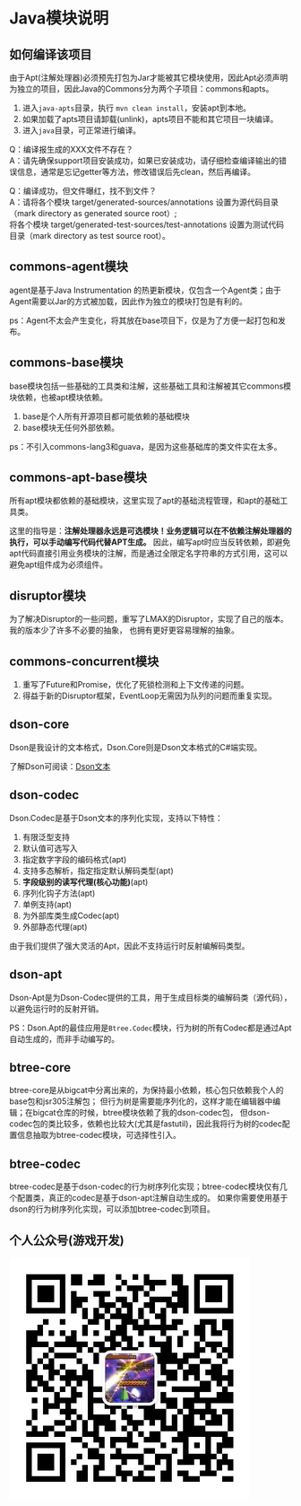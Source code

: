 # Java模块说明

## 如何编译该项目

由于Apt(注解处理器)必须预先打包为Jar才能被其它模块使用，因此Apt必须声明为独立的项目，因此Java的Commons分为两个子项目：commons和apts。

1. 进入`java-apts`目录，执行 `mvn clean install`，安装apt到本地。
2. 如果加载了apts项目请卸载(unlink)，apts项目不能和其它项目一块编译。
3. 进入`java`目录，可正常进行编译。

Q：编译报生成的XXX文件不存在？  
A：请先确保support项目安装成功，如果已安装成功，请仔细检查编译输出的错误信息，通常是忘记getter等方法，修改错误后先clean，然后再编译。

Q：编译成功，但文件曝红，找不到文件？  
A：请将各个模块 target/generated-sources/annotations 设置为源代码目录（mark directory as generated source root）;   
将各个模块 target/generated-test-sources/test-annotations 设置为测试代码目录（mark directory as test source root）。

## commons-agent模块

agent是基于Java Instrumentation 的热更新模块，仅包含一个Agent类；由于Agent需要以Jar的方式被加载，因此作为独立的模块打包是有利的。

ps：Agent不太会产生变化，将其放在base项目下，仅是为了方便一起打包和发布。

## commons-base模块

base模块包括一些基础的工具类和注解，这些基础工具和注解被其它commons模块依赖，也被apt模块依赖。

1. base是个人所有开源项目都可能依赖的基础模块
2. base模块无任何外部依赖。

ps：不引入commons-lang3和guava，是因为这些基础库的类文件实在太多。

## commons-apt-base模块

所有apt模块都依赖的基础模块，这里实现了apt的基础流程管理，和apt的基础工具类。

这里的指导是：**注解处理器永远是可选模块！业务逻辑可以在不依赖注解处理器的执行，可以手动编写代码代替APT生成。**
因此，编写apt时应当反转依赖，即避免apt代码直接引用业务模块的注解，而是通过全限定名字符串的方式引用，这可以避免apt组件成为必须组件。

## disruptor模块

为了解决Disruptor的一些问题，重写了LMAX的Disruptor，实现了自己的版本。我的版本少了许多不必要的抽象，
也拥有更好更容易理解的抽象。

## commons-concurrent模块

1. 重写了Future和Promise，优化了死锁检测和上下文传递的问题。
2. 得益于新的Disruptor框架，EventLoop无需因为队列的问题而重复实现。

## dson-core

Dson是我设计的文本格式，Dson.Core则是Dson文本格式的C#端实现。

了解Dson可阅读：[Dson文本](../docs/Dson.md)

## dson-codec

Dson.Codec是基于Dson文本的序列化实现，支持以下特性：

1. 有限泛型支持
2. 默认值可选写入
3. 指定数字字段的编码格式(apt)
4. 支持多态解析，指定指定默认解码类型(apt)
5. **字段级别的读写代理(核心功能)**(apt)
6. 序列化钩子方法(apt)
7. 单例支持(apt)
8. 为外部库类生成Codec(apt)
9. 外部静态代理(apt)

由于我们提供了强大灵活的Apt，因此不支持运行时反射编解码类型。

## dson-apt

Dson-Apt是为Dson-Codec提供的工具，用于生成目标类的编解码类（源代码），以避免运行时的反射开销。

PS：Dson.Apt的最佳应用是`Btree.Codec`模块，行为树的所有Codec都是通过Apt自动生成的，而非手动编写的。

## btree-core

btree-core是从bigcat中分离出来的，为保持最小依赖，核心包只依赖我个人的base包和jsr305注解包；
但行为树是需要能序列化的，这样才能在编辑器中编辑；在bigcat仓库的时候，btree模块依赖了我的dson-codec包，
但dson-codec包的类比较多，依赖也比较大(尤其是fastutil)，因此我将行为树的codec配置信息抽取为btree-codec模块，可选择性引入。

## btree-codec

btree-codec是基于dson-codec的行为树序列化实现；btree-codec模块仅有几个配置类，真正的codec是基于dson-apt注解自动生成的。
如果你需要使用基于dson的行为树序列化实现，可以添加btree-codec到项目。

## 个人公众号(游戏开发)

![写代码的诗人](https://github.com/hl845740757/commons/blob/dev/docs/res/qrcode_for_wjybxx.jpg)
